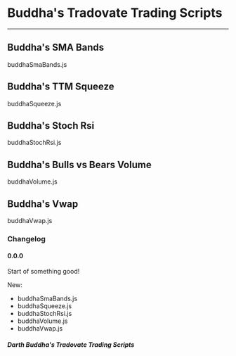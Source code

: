 # Buddha's Tradovate Trading Scripts

---

## Buddha's SMA Bands

buddhaSmaBands.js

## Buddha's TTM Squeeze

buddhaSqueeze.js

## Buddha's Stoch Rsi

buddhaStochRsi.js

## Buddha's Bulls vs Bears Volume

buddhaVolume.js

## Buddha's Vwap

buddhaVwap.js

### Changelog

#### 0.0.0

Start of something good!

New:

-   buddhaSmaBands.js
-   buddhaSqueeze.js
-   buddhaStochRsi.js
-   buddhaVolume.js
-   buddhaVwap.js

##### Darth Buddha's Tradovate Trading Scripts
